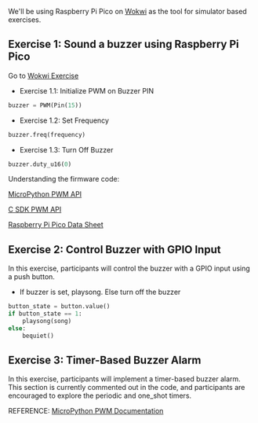 We'll be using Raspberry Pi Pico on [Wokwi](https://wokwi.com) as the tool for simulator based exercises. 


## **Exercise 1: Sound a buzzer using Raspberry Pi Pico**
Go to [Wokwi Exercise](https://wokwi.com/projects/375088126383940609)

* Exercise 1.1: Initialize PWM on Buzzer PIN
```python
buzzer = PWM(Pin(15))
```
* Exercise 1.2: Set Frequency

```python
buzzer.freq(frequency)
```
* Exercise 1.3: Turn Off Buzzer

```python
buzzer.duty_u16(0)
```
Understanding the firmware code:

[MicroPython PWM API](https://github.com/micropython/micropython/blob/0bafdaf5f0f44295597cf2db8c36447675183339/ports/rp2/machine_pwm.c#L274)

[C SDK PWM API](https://github.com/raspberrypi/pico-sdk/blob/6a7db34ff63345a7badec79ebea3aaef1712f374/src/rp2_common/hardware_pwm/include/hardware/pwm.h#L274)

[Raspberry Pi Pico Data Sheet](https://datasheets.raspberrypi.com/rp2040/rp2040-datasheet.pdf)

## Exercise 2: Control Buzzer with GPIO Input

In this exercise, participants will control the buzzer with a GPIO input using a push button.

* If buzzer is set, playsong. Else turn off the buzzer

```python
button_state = button.value()
if button_state == 1:
    playsong(song)
else:
    bequiet()
```

## Exercise 3: Timer-Based Buzzer Alarm

In this exercise, participants will implement a timer-based buzzer alarm. This section is currently commented out in the code, and participants are encouraged to explore the periodic and one_shot timers.

REFERENCE:
[MicroPython PWM Documentation](https://docs.micropython.org/en/latest/library/machine.PWM.html?highlight=pwm)

<br>

